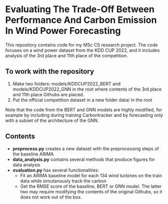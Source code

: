 # Evaluating The Trade-Off Between Performance And Carbon Emission In Wind Power Forecasting

This repository contains code for my MSc CS research project. The code focuses on a wind power dataset from the KDD CUP 2022, and it includes analysis of the 3rd place and 11th place of the competition.

## To work with the repository

1. Make two folders: models/KDDCUP2022_BERT and models/KDDCUP2022_GNN in the root where contents of the 3rd place and 11th place Githubs are placed.
2. Put the official competition dataset in a new folder data/ in the root

Note that the code from the BERT and GNN models are highly modified, for example by including during training Carbontracker and by forecasting only with a subset of the architecture of the GNN.

## Contents ##
- **preprocess.py** creates a new dataset with the preprocessing steps of the baseline ARIMA
- **data_analysis.py** contains several methods that produce figures for data analysis
- **evaluation.py** has several functionalities:
   - Fit an ARIMA baseline model for each 134 wind turbines on the train data while simutanously track the carbon
   - Get the RMSE score of the baseline, BERT or GNN model. The latter two may require modifying the contents of the original Githubs, so it does not work out of the box. 
